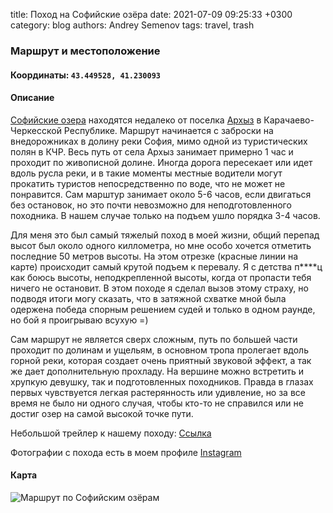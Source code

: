 title: Поход на Софийские озёра
date: 2021-07-09 09:25:33 +0300
category: blog
authors: Andrey Semenov
tags: travel, trash

### Маршрут и местоположение
#### Координаты: `43.449528, 41.230093`

#### Описание
[Софийские озера](https://yandex.ru/maps/-/CCUe6JucWD) находятся недалеко от поселка [Архыз](https://yandex.ru/maps/-/CCUe6FEFdB) в Карачаево-Черкесской Республике.
Маршрут начинается с заброски на внедорожниках в долину реки София, мимо одной из туристических полян в КЧР. Весь путь от села Архыз занимает примерно 1 час и проходит по живописной долине. Иногда дорога пересекает или идет вдоль русла реки, и в такие моменты местные водители могут прокатить туристов непосредственно по воде, что не может не понравится. Сам марштур занимает около 5-6 часов, если двигаться без остановок, но это почти невозможно для неподготовленного походника. В нашем случае только на подъем ушло порядка 3-4 часов.

Для меня это был самый тяжелый поход в моей жизни, общий перепад высот был около одного киллометра, но мне особо хочется отметить последние 50 метров высоты. На этом отрезке (красные линии на карте) происходит самый крутой подъем к перевалу. Я с детства п****ц как боюсь высоты, неподкрепленной высоты, когда от пропасти тебя ничего не остановит. В этом походе я сделал вызов этому страху, но подводя итоги могу сказать, что в затяжной схватке мной была одержена победа спорным решением судей и только в одном раунде, но бой я проигрываю всухую =)

Сам маршрут не является сверх сложным, путь по большей части проходит по долинам и ущельям, в основном тропа пролегает вдоль горной реки, которая создает очень приятный звуковой эффект, а так же дает дополнительную прохладу. На вершине можно встретить и хрупкую девушку, так и подготовленных походников. Правда в глазах первых чувствуется легкая растерянность или удивление, но за все время не было ни одного случая, чтобы кто-то не справился или не достиг озер на самой высокой точке пути.

Небольшой трейлер к нашему походу: [Ссылка](https://www.instagram.com/p/CQ6ZtLLqE6k/)

Фотографии с похода есть в моем профиле [Instagram](https://www.instagram.com/wiljaeden/)

#### Карта
![Маршрут по Софийским озёрам]({static}/images/Arhyz2.png)


